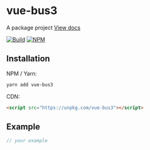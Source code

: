 # vue-bus3
A package project
[View docs](https://tachibana-shin.github.io/vue-bus3)

[![Build](https://github.com/tachibana-shin/vue-bus3/actions/workflows/docs.yml/badge.svg)](https://github.com/tachibana-shin/vue-bus3/actions/workflows/docs.yml)
[![NPM](https://badge.fury.io/js/vue-bus3.svg)](http://badge.fury.io/js/vue-bus3)

## Installation
NPM / Yarn:
``` bash
yarn add vue-bus3
```

CDN:
``` html
<script src="https://unpkg.com/vue-bus3"></script>
```

## Example
``` ts
// your example
```